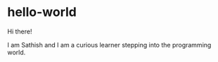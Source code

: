# hello-world

Hi there!

I am Sathish and I am a curious learner stepping into the programming world.
